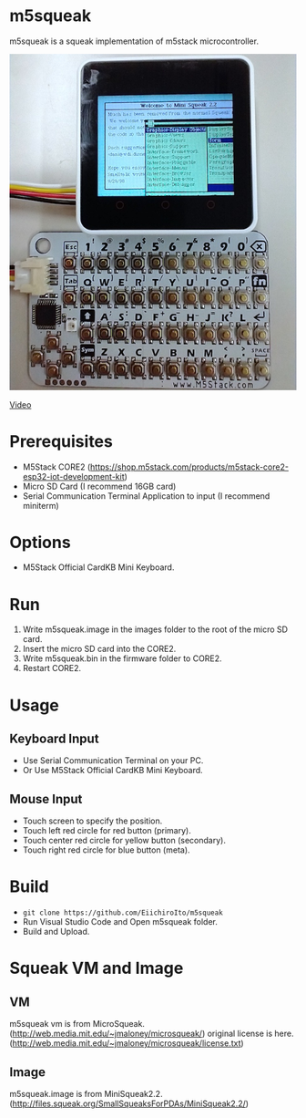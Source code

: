 # m5squeak
m5squeak is a squeak implementation of m5stack microcontroller.

![Screen](https://raw.githubusercontent.com/EiichiroIto/m5squeak/master/images/m5squeak.jpg)

[Video](https://www.youtube.com/watch?v=xtqu4CF1MqY)

# Prerequisites
* M5Stack CORE2 (https://shop.m5stack.com/products/m5stack-core2-esp32-iot-development-kit)
* Micro SD Card (I recommend 16GB card)
* Serial Communication Terminal Application to input (I recommend miniterm)

# Options
* M5Stack Official CardKB Mini Keyboard.

# Run
1. Write m5squeak.image in the images folder to the root of the micro SD card.
2. Insert the micro SD card into the CORE2.
3. Write m5squeak.bin in the firmware folder to CORE2.
4. Restart CORE2.

# Usage
## Keyboard Input
* Use Serial Communication Terminal on your PC.
* Or Use M5Stack Official CardKB Mini Keyboard.

## Mouse Input
* Touch screen to specify the position.
* Touch left red circle for red button (primary).
* Touch center red circle for yellow button (secondary).
* Touch right red circle for blue button (meta).

# Build
* `git clone https://github.com/EiichiroIto/m5squeak`
* Run Visual Studio Code and Open m5squeak folder.
* Build and Upload.

# Squeak VM and Image
## VM
m5squeak vm is from MicroSqueak. (http://web.media.mit.edu/~jmaloney/microsqueak/)
original license is here. (http://web.media.mit.edu/~jmaloney/microsqueak/license.txt)

## Image
m5squeak.image is from MiniSqueak2.2. (http://files.squeak.org/SmallSqueaksForPDAs/MiniSqueak2.2/)


